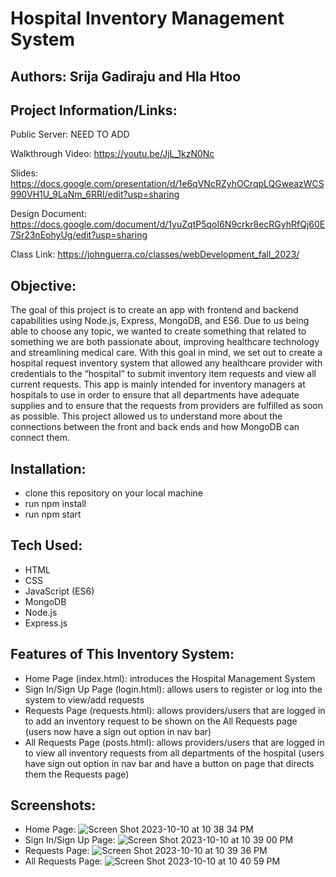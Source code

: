 # Hospital Inventory Management System
## Authors: Srija Gadiraju and Hla Htoo

## Project Information/Links:
Public Server: NEED TO ADD

Walkthrough Video: https://youtu.be/JjL_1kzN0Nc

Slides: https://docs.google.com/presentation/d/1e6qVNcRZyhOCrqpLQGweazWCS990VH1U_9LaNm_6RRI/edit?usp=sharing

Design Document: https://docs.google.com/document/d/1yuZqtP5qoI6N9crkr8ecRGyhRfQj60E7Sr23nEohyUg/edit?usp=sharing

Class Link: https://johnguerra.co/classes/webDevelopment_fall_2023/

## Objective: 
The goal of this project is to create an app with frontend and backend capabilities using Node.js, Express, MongoDB, and ES6. Due to us being able to choose any topic, we wanted to create something that related to something we are both passionate about, improving healthcare technology and streamlining medical care. With this goal in mind, we set out to create a hospital request inventory system that allowed any healthcare provider with credentials to the “hospital” to submit inventory item requests and view all current requests. This app is mainly intended for inventory managers at hospitals to use in order to ensure that all departments have adequate supplies and to ensure that the requests from providers are fulfilled as soon as possible. This project allowed us to understand more about the connections between the front and back ends and how MongoDB can connect them. 

## Installation:
- clone this repository on your local machine
- run npm install
- run npm start

## Tech Used:
- HTML
- CSS
- JavaScript (ES6)
- MongoDB
- Node.js
- Express.js

## Features of This Inventory System:
- Home Page (index.html): introduces the Hospital Management System
- Sign In/Sign Up Page (login.html): allows users to register or log into the system to view/add requests
- Requests Page (requests.html): allows providers/users that are logged in to add an inventory request to be shown on the All Requests page (users now have a sign out option in nav bar)
- All Requests Page (posts.html): allows providers/users that are logged in to view all inventory requests from all departments of the hospital (users have sign out option in nav bar and have a button on page that directs them the Requests page)

## Screenshots:
- Home Page:
![Screen Shot 2023-10-10 at 10 38 34 PM](https://github.com/srijagadiraju/hospital-management-system/assets/129122908/52276c27-f1c0-4fda-9998-686cdc363dd5)
- Sign In/Sign Up Page:
![Screen Shot 2023-10-10 at 10 39 00 PM](https://github.com/srijagadiraju/hospital-management-system/assets/129122908/47f6cf25-4180-49ef-99ff-b16770eff276)
- Requests Page:
![Screen Shot 2023-10-10 at 10 39 36 PM](https://github.com/srijagadiraju/hospital-management-system/assets/129122908/fd57aad1-1d8e-4087-8bca-b44c2b7dadcc)
- All Requests Page: 
![Screen Shot 2023-10-10 at 10 40 59 PM](https://github.com/srijagadiraju/hospital-management-system/assets/129122908/e59fe6d2-55ed-4f55-83cb-15fe13a8835a)
